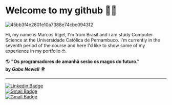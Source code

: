 
# Welcome to my github 👋🏽

![45bb3f4e2801e10a7388e74cbc0943f2](https://github.com/MarcosRigel/MarcosRigel/assets/63622155/b8b17b0d-f419-42cf-a31f-4c610aa47c75)

Hi, my name is Marcos Rigel, I'm from Brasil and i am study Computer Science at the Universidade Católica de Pernambuco. I'm currently in the seventh period of the course and here I'd like to show some of my experience in my portfolio 🤓.

🌎 **"Os programadores de amanhã serão os magos do futuro."                                                                                           
by *Gabe Newell*** 🌍 

** **


[![Linkedin Badge](https://img.shields.io/badge/-Marcos%20Rigel-6633cc?style=flat-square&logo=Linkedin&logoColor=white&link=https://www.linkedin.com/in/marcos-rigel-3515681a7/)](https://www.linkedin.com/in/marcos-rigel-3515681a7/) <br>
[![Gmail Badge](https://img.shields.io/badge/-marcosrigel99@gmail.com-6633cc?style=flat-square&logo=Gmail&logoColor=white&link=mailto:diego.schell.f@gmail.com)](mailto:marcosrigel99@gmail.com) <br>
[![Gmail Badge](https://img.shields.io/badge/-marcos.2020109742@unicap.br-6633cc?style=flat-square&logo=Gmail&logoColor=white&link=mailto:diego.schell.f@gmail.com)](mailto:marcos.2020109742@unicap.br) 
